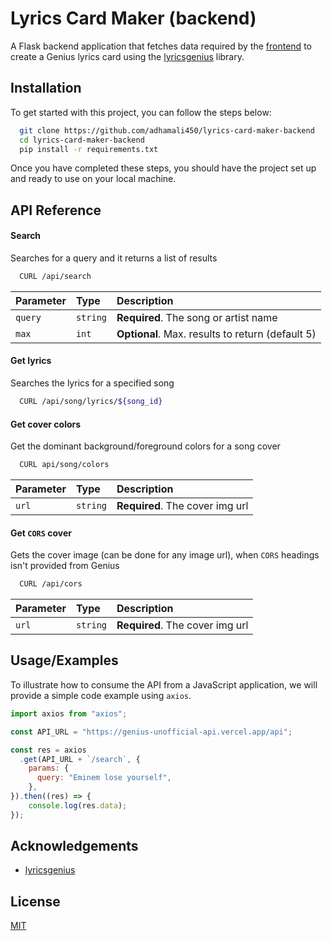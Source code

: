 
# Lyrics Card Maker (backend)

A Flask backend application that fetches data required by the [frontend](https://github.com/adhamali450/lyrics-card-maker-frontend) to create a Genius lyrics card using the [lyricsgenius](https://pypi.org/project/lyricsgenius/) library.



## Installation

To get started with this project, you can follow the steps below:

```bash
  git clone https://github.com/adhamali450/lyrics-card-maker-backend
  cd lyrics-card-maker-backend
  pip install -r requirements.txt

```
Once you have completed these steps, you should have the project set up and ready to use on your local machine.
    
## API Reference

#### Search
Searches for a query and it returns a list of results 

```bash
  CURL /api/search
```

| Parameter | Type     | Description                |
| :-------- | :------- | :------------------------- |
| `query` | `string` | **Required**. The song or artist name |
| `max` | `int` | **Optional**. Max. results to return (default 5) |


#### Get lyrics
Searches the lyrics for a specified song

```bash
  CURL /api/song/lyrics/${song_id}
```


#### Get cover colors
Get the dominant background/foreground colors for a song cover 

```bash
  CURL api/song/colors
```
| Parameter | Type     | Description                |
| :-------- | :------- | :------------------------- |
| `url` | `string` | **Required**. The cover img url |


#### Get `CORS` cover
Gets the cover image (can be done for any image url), when `CORS` headings isn't provided from Genius

```bash
  CURL /api/cors
```
| Parameter | Type     | Description                |
| :-------- | :------- | :------------------------- |
| `url` | `string` | **Required**. The cover img url |


## Usage/Examples
To illustrate how to consume the API from a JavaScript application, we will provide a simple code example using `axios`.

```javascript
import axios from "axios";

const API_URL = "https://genius-unofficial-api.vercel.app/api";

const res = axios
  .get(API_URL + `/search`, {
    params: {
      query: "Eminem lose yourself",
    },
}).then((res) => {
    console.log(res.data);
});
```


## Acknowledgements

 - [lyricsgenius](https://pypi.org/project/lyricsgenius/)

## License

[MIT](https://choosealicense.com/licenses/mit/)

